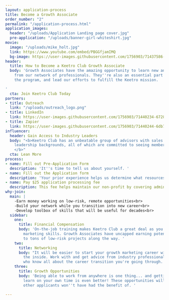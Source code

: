 ```yaml
---
layout: application-process
title: Become a Growth Associate
order_number: "2"
permalink: "/application-process.html"
application_images:
  header: "/uploads/Application Landing page cover.jpg"
  pre-application: "/uploads/banner-girl-whiteshirt.jpg"
movie:
  image: "/uploads/mike_holt.jpg"
  link: https://www.youtube.com/embed/PBGGfjamIMQ
  bg-image: https://user-images.githubusercontent.com/1756903/71437586-3cd1d580-26a7-11ea-8161-092ad849ac53.jpg
header:
  title: How to Become a Keetro Club Growth Associate
  body: 'Growth Associates have the amazing opportunity to learn new and useful skills
    from our network of professionals. They''re also an essential part of expanding
    the program, and lead our efforts to fulfill the Keetro mission.

'
  cta: Join Keetro Club Today
partners:
- title: Outreach
  link: "/uploads/outreach_logo.png"
- title: LinkedIn
  link: https://user-images.githubusercontent.com/1756903/71440234-67289080-26b1-11ea-832b-d9a2ec392d8e.png
- title: Zapier
  link: https://user-images.githubusercontent.com/1756903/71440244-6db70800-26b1-11ea-869d-75450b478866.png
influencer:
  header: Gain Access to Industry Leaders
  body: "<b>Keetro Club has an unbeatable group of advisors with sales and marketing
    leadership backgrounds, all of which are committed to seeing members succeed.
    </b>"
  cta: Lean More
process:
- name: Fill out Pre-Application Form
  description: 'It''s time to tell us about yourself. '
- name: Fill out the Application form
  description: 'Your prior experience helps us determine what resources you''ll need. '
- name: Pay $25 application processing fee
  description: This fee helps maintain our non-profit by covering administrative costs.
why-join:
  main: |
    -Earn money working on low-risk, remote opportunities<br>
    -Build your network while you transition into new career<br>
    -Develop toolbox of skills that will be useful for decades<br>
  sidebar:
    one:
      title: Financial Compensation
      body: 'On-the-job training makes Keetro Club a great deal as you build your
        marketing skills. Growth Associates have uncapped earning potential and access
        to tons of low-risk projects along the way. '
    two:
      title: Networking
      body: "It will be easier to start your growth marketing career with help from
        the inside. Work with and get advice from industry professionals and leaders
        who know all about the career transition you're going through. \n"
    three:
      title: Growth Opportunities
      body: 'Being able to work from anywhere is one thing... and getting paid to
        learn on your own time is even better! These opportunities will give you experience
        other applicants won''t have had the benefit of. '

---
```


